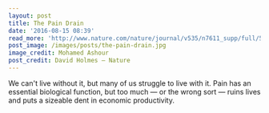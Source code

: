 ```yaml
---
layout: post
title: The Pain Drain
date: '2016-08-15 08:39'
read_more: 'http://www.nature.com/nature/journal/v535/n7611_supp/full/535S2a.html'
post_image: /images/posts/the-pain-drain.jpg
image_credit: Mohamed Ashour
post_credit: David Holmes – Nature
---
```


We can't live without it, but many of us struggle to live with it. Pain has an essential biological function, but too much — or the wrong sort — ruins lives and puts a sizeable dent in economic productivity.
